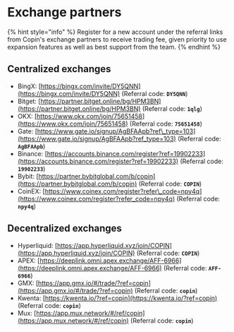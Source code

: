 # Exchange partners

{% hint style="info" %}
Register for a new account under the referral links from Copin's exchange partners to receive trading fee, given priority to use expansion features as well as best support from the team.
{% endhint %}

## Centralized exchanges

* BingX: [https://bingx.com/invite/DY5QNN](https://bingx.com/invite/DY5QNN) (Referral code: **`DY5QNN`**)
* Bitget: [https://partner.bitget.online/bg/HPM3BN](https://partner.bitget.online/bg/HPM3BN) (Referral code: **`1qlg`**)
* OKX: [https://www.okx.com/join/75651458](https://www.okx.com/join/75651458) (Referral code: **`75651458`**)
* Gate: [https://www.gate.io/signup/AgBFAApb?ref\_type=103](https://www.gate.io/signup/AgBFAApb?ref_type=103) (Referral code: **`AgBFAApb`**)
* Binance: [https://accounts.binance.com/register?ref=19902233](https://accounts.binance.com/register?ref=19902233) (Referral code: **`19902233`**)
* Bybit: [https://partner.bybitglobal.com/b/copin](https://partner.bybitglobal.com/b/copin) (Referral code: **`COPIN`**)
* CoinEX: [https://www.coinex.com/register?refer\_code=npy4q](https://www.coinex.com/register?refer_code=npy4q) (Referral code: **`npy4q`**)

## Decentralized exchanges

* Hyperliquid: [https://app.hyperliquid.xyz/join/COPIN](https://app.hyperliquid.xyz/join/COPIN) (Referral code: **`COPIN`**)
* APEX: [https://deeplink.omni.apex.exchange/AFF-6966](https://deeplink.omni.apex.exchange/AFF-6966) (Referral code: **`AFF-6966`**)
* GMX: [https://app.gmx.io/#/trade/?ref=copin](https://app.gmx.io/#/trade/?ref=copin) (Referral code: **`copin`**)
* Kwenta: [https://kwenta.io/?ref=copin](https://kwenta.io/?ref=copin) (Referral code: **`copin`**)
* Mux: [https://app.mux.network/#/ref/copin](https://app.mux.network/#/ref/copin) (Referral code: **`copin`**)
